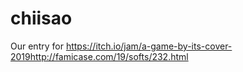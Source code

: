 # chiisao
Our entry for https://itch.io/jam/a-game-by-its-cover-2019http://famicase.com/19/softs/232.html

